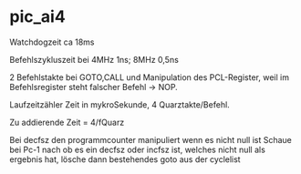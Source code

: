 # pic_ai4

Watchdogzeit ca 18ms

Befehlszykluszeit bei 4MHz 1ns; 8MHz 0,5ns

2 Befehlstakte bei GOTO,CALL und Manipulation des 
PCL-Register, weil im Befehlsregister steht falscher 
Befehl -> NOP.

Laufzeitzähler Zeit in mykroSekunde,
4 Quarztakte/Befehl. 

Zu addierende Zeit = 4/fQuarz

Bei decfsz den programmcounter manipuliert wenn es nicht null ist
Schaue bei Pc-1 nach ob es ein decfsz oder incfsz ist,
welches nicht null als ergebnis hat,
lösche dann bestehendes goto aus der cyclelist

